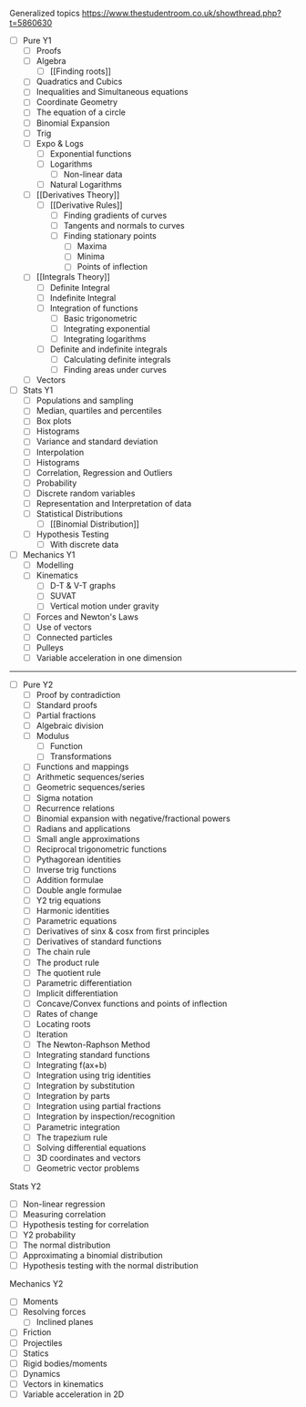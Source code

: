 Generalized topics
https://www.thestudentroom.co.uk/showthread.php?t=5860630

- [ ] Pure Y1
	- [ ] Proofs
	- [ ] Algebra
		- [ ] [[Finding roots]]
	- [ ] Quadratics and Cubics
	- [ ] Inequalities and Simultaneous equations
	- [ ] Coordinate Geometry
	- [ ] The equation of a circle
	- [ ] Binomial Expansion
	- [ ] Trig
	- [ ] Expo & Logs
		- [ ] Exponential functions
		- [ ] Logarithms
			- [ ] Non-linear data
		- [ ] Natural Logarithms
	- [ ] [[Derivatives Theory]]
		- [ ] [[Derivative Rules]]
			- [ ] Finding gradients of curves
			- [ ] Tangents and normals to curves
			- [ ] Finding stationary points 
				- [ ] Maxima
				- [ ] Minima
				- [ ] Points of inflection
	- [ ] [[Integrals Theory]]
		- [ ] Definite Integral
		- [ ] Indefinite Integral
		- [ ] Integration of functions
			- [ ] Basic trigonometric
			- [ ] Integrating exponential
			- [ ] Integrating logarithms
		- [ ] Definite and indefinite integrals
			- [ ] Calculating definite integrals
			- [ ] Finding areas under curves
	- [ ] Vectors

- [ ] Stats Y1
	- [ ] Populations and sampling
	- [ ] Median, quartiles and percentiles
	- [ ] Box plots
	- [ ] Histograms
	- [ ] Variance and standard deviation
	- [ ] Interpolation
	- [ ] Histograms
	- [ ] Correlation, Regression and Outliers
	- [ ] Probability
	- [ ] Discrete random variables
	- [ ] Representation and Interpretation of data
	- [ ] Statistical Distributions
		- [ ] [[Binomial Distribution]]
	- [ ] Hypothesis Testing
		- [ ] With discrete data

- [ ] Mechanics Y1
	- [ ] Modelling
	- [ ] Kinematics
		- [ ] D-T & V-T graphs
		- [ ] SUVAT
		- [ ] Vertical motion under gravity
	- [ ] Forces and Newton's Laws
	- [ ] Use of vectors
	- [ ] Connected particles
	- [ ] Pulleys
	- [ ] Variable acceleration in one dimension

---

- [ ] Pure Y2
	- [ ] Proof by contradiction
	- [ ] Standard proofs
	- [ ] Partial fractions
	- [ ] Algebraic division
	- [ ] Modulus
		- [ ] Function
		- [ ] Transformations
	- [ ] Functions and mappings
	- [ ] Arithmetic sequences/series
	- [ ] Geometric sequences/series
	- [ ] Sigma notation
	- [ ] Recurrence relations
	- [ ] Binomial expansion with negative/fractional powers
	- [ ] Radians and applications
	- [ ] Small angle approximations
	- [ ] Reciprocal trigonometric functions
	- [ ] Pythagorean identities
	- [ ] Inverse trig functions
	- [ ] Addition formulae
	- [ ] Double angle formulae
	- [ ] Y2 trig equations
	- [ ] Harmonic identities
	- [ ] Parametric equations
	- [ ] Derivatives of sinx & cosx from first principles
	- [ ] Derivatives of standard functions
	- [ ] The chain rule
	- [ ] The product rule
	- [ ] The quotient rule
	- [ ] Parametric differentiation
	- [ ] Implicit differentiation
	- [ ] Concave/Convex functions and points of inflection
	- [ ] Rates of change
	- [ ] Locating roots
	- [ ] Iteration
	- [ ] The Newton-Raphson Method
	- [ ] Integrating standard functions
	- [ ] Integrating f(ax+b)
	- [ ] Integration using trig identities
	- [ ] Integration by substitution
	- [ ] Integration by parts
	- [ ] Integration using partial fractions
	- [ ] Integration by inspection/recognition
	- [ ] Parametric integration
	- [ ] The trapezium rule
	- [ ] Solving differential equations
	- [ ] 3D coordinates and vectors
	- [ ] Geometric vector problems

Stats Y2
- [ ] Non-linear regression
- [ ] Measuring correlation
- [ ] Hypothesis testing for correlation
- [ ] Y2 probability
- [ ] The normal distribution
- [ ] Approximating a binomial distribution
- [ ] Hypothesis testing with the normal distribution

Mechanics Y2
- [ ] Moments
- [ ] Resolving forces
	- [ ] Inclined planes
- [ ] Friction
- [ ] Projectiles
- [ ] Statics
- [ ] Rigid bodies/moments
- [ ] Dynamics
- [ ] Vectors in kinematics
- [ ] Variable acceleration in 2D